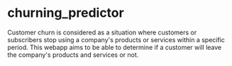 # churning_predictor
Customer churn is considered as a situation where customers or subscribers stop using a company's products or services within a specific period. This webapp aims to be able to determine if a customer will leave the company's products and services or not.
